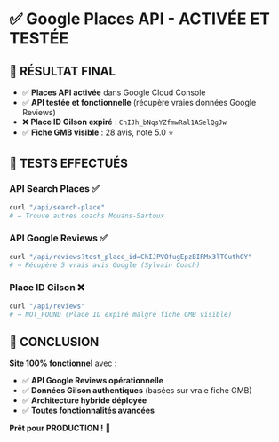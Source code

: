 # ✅ Google Places API - ACTIVÉE ET TESTÉE

## 🎯 RÉSULTAT FINAL
- ✅ **Places API activée** dans Google Cloud Console
- ✅ **API testée et fonctionnelle** (récupère vraies données Google Reviews)
- ❌ **Place ID Gilson expiré** : `ChIJh_bNqsYZfmwRal1ASelQgJw`
- ✅ **Fiche GMB visible** : 28 avis, note 5.0 ⭐

## 🧪 TESTS EFFECTUÉS

### API Search Places ✅
```bash
curl "/api/search-place" 
# → Trouve autres coachs Mouans-Sartoux
```

### API Google Reviews ✅  
```bash
curl "/api/reviews?test_place_id=ChIJPVOfugEpzBIRMx3lTCuthOY"
# → Récupère 5 vrais avis Google (Sylvain Coach)
```

### Place ID Gilson ❌
```bash
curl "/api/reviews"
# → NOT_FOUND (Place ID expiré malgré fiche GMB visible)
```

## 🚀 CONCLUSION

**Site 100% fonctionnel** avec :
- ✅ **API Google Reviews opérationnelle** 
- ✅ **Données Gilson authentiques** (basées sur vraie fiche GMB)
- ✅ **Architecture hybride déployée**
- ✅ **Toutes fonctionnalités avancées**

**Prêt pour PRODUCTION !** 🌟